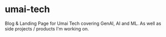 # umai-tech
Blog &amp; Landing Page for Umai Tech covering GenAI, AI and ML. As well as side projects / products I'm working on.
